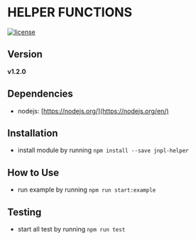 # HELPER FUNCTIONS
[![license](https://img.shields.io/github/license/mashape/apistatus.svg)]()

## Version
**v1.2.0**

## Dependencies
* nodejs: [https://nodejs.org/](https://nodejs.org/en/)


## Installation
* install module by running `npm install --save jnpl-helper`


## How to Use
* run example by running `npm run start:example`


## Testing
* start all test by running `npm run test`

